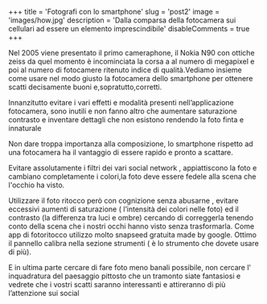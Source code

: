 +++ 
title = 'Fotografi con lo smartphone' 
slug = 'post2' 
image = 'images/how.jpg' 
description = 'Dalla comparsa della fotocamera sui cellulari ad essere un elemento imprescindibile' 
disableComments = true 
+++ 



Nel 2005 viene presentato il primo cameraphone, il Nokia N90 con ottiche zeiss da quel momento è incominciata la corsa a al numero di megapixel e poi al numero di fotocamere ritenuto indice di qualità.Vediamo insieme come usare nel modo giusto la fotocamera dello smartphone per ottenere scatti decisamente buoni e,sopratutto,corretti.

Innanzitutto evitare i vari effetti e modalità presenti nell’applicazione fotocamera, sono inutili e non fanno altro che aumentare saturazione contrasto e inventare dettagli che non esistono rendendo la foto finta e innaturale

Non dare troppa importanza alla composizione, lo smartphone rispetto ad una fotocamera ha il vantaggio di essere rapido e pronto a scattare.

Evitare assolutamente i filtri dei vari social network , appiattiscono la foto e cambiano completamente i colori,la foto deve essere fedele alla scena che l'occhio ha visto.

Utilizzare il foto ritocco però con cognizione senza abusarne , evitare eccessivi aumenti di saturazione ( l’intensità dei colori nelle foto) ed il contrasto (la differenza tra luci e ombre) cercando di correggerla tenendo conto della scena che i nostri occhi hanno visto senza trasformarla. Come app di fotoritocco utilizzo molto snapseed gratuita made by google. Ottimo il pannello calibra nella sezione strumenti ( è lo strumento che dovete usare di più).

E in ultima parte cercare di fare foto meno banali possibile, non cercare l' inquadratura del paesaggio pittosto che un tramonto siate fantasiosi e vedrete che i vostri scatti saranno interessanti e attireranno di più l’attenzione sui social
